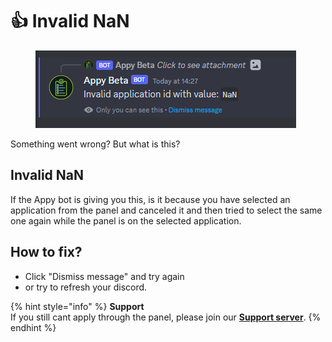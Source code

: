 # 👍 Invalid NaN

<figure><img src="../../.gitbook/assets/Invalid NaN.png" alt=""><figcaption></figcaption></figure>

Something went wrong? But what is this?&#x20;

## Invalid NaN

If the Appy bot is giving you this, is it because you have selected an application from the panel and canceled it and then tried to select the same one again while the panel is on the selected application.

## How to fix?&#x20;

* Click "Dismiss message" and try again
* or try to refresh your discord.&#x20;

{% hint style="info" %}
**Support**\
If you still cant apply through the panel, please join our [**Support server**](https://discord.com/invite/bDmc55c6zY).&#x20;
{% endhint %}
